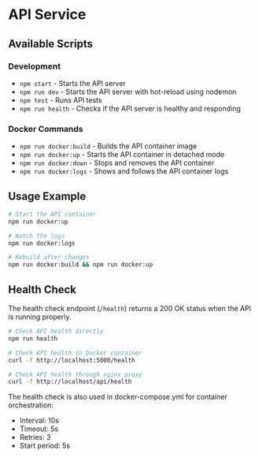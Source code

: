 # API Service

## Available Scripts

### Development
- `npm start` - Starts the API server
- `npm run dev` - Starts the API server with hot-reload using nodemon
- `npm test` - Runs API tests
- `npm run health` - Checks if the API server is healthy and responding

### Docker Commands
- `npm run docker:build` - Builds the API container image
- `npm run docker:up` - Starts the API container in detached mode
- `npm run docker:down` - Stops and removes the API container
- `npm run docker:logs` - Shows and follows the API container logs

## Usage Example

```bash
# Start the API container
npm run docker:up

# Watch the logs
npm run docker:logs

# Rebuild after changes
npm run docker:build && npm run docker:up
```

## Health Check

The health check endpoint (`/health`) returns a 200 OK status when the API is running properly.

```bash
# Check API health directly
npm run health

# Check API health in Docker container
curl -f http://localhost:5000/health

# Check API health through nginx proxy
curl -f http://localhost/api/health
```

The health check is also used in docker-compose.yml for container orchestration:
- Interval: 10s
- Timeout: 5s
- Retries: 3
- Start period: 5s